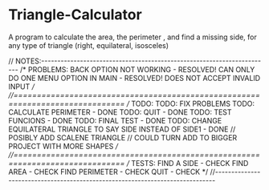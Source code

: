 # Triangle-Calculator
A program to calculate the area, the perimeter , and find a missing side, for any type of triangle (right, equilateral, isosceles)

// NOTES:-----------------------------------------------------------------------
/*
PROBLEMS:
  BACK OPTION NOT WORKING - RESOLVED!
  CAN ONLY DO ONE MENU OPTION IN MAIN - RESOLVED!
  DOES NOT ACCEPT INVALID INPUT
*/
//==============================================================================
/*
TODO:
  TODO: FIX PROBLEMS
  TODO: CALCULATE PERIMETER - DONE
  TODO: QUIT - DONE
  TODO: TEST FUNCIONS - DONE
  TODO: FINAL TEST - DONE
  TODO: CHANGE EQUILATERAL TRIANGLE TO SAY SIDE INSTEAD OF SIDE1 - DONE
  // POSIBLY ADD SCALENE TRIANGLE
  // COULD TURN ADD TO BIGGER PROJECT WITH MORE SHAPES
*/
//==============================================================================
/*
TESTS:
  FIND A SIDE - CHECK
  FIND AREA - CHECK
  FIND PERIMETER - CHECK
  QUIT - CHECK
*/
//------------------------------------------------------------------------------
